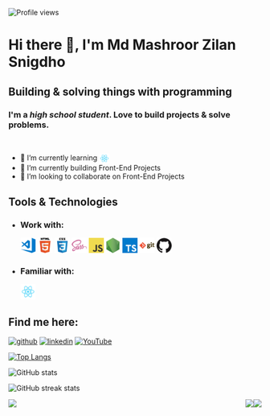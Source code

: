 ![Profile views](https://gpvc.arturio.dev/mzs21)  

# Hi there 👋, **I'm Md Mashroor Zilan Snigdho**

## Building & solving things with programming

### I'm a *high school student*. Love to build projects & solve problems.  

<br/>

- 🌱 I’m currently learning <code><img alt="ReactJS" align="center" width="20px" src="https://raw.githubusercontent.com/github/explore/80688e429a7d4ef2fca1e82350fe8e3517d3494d/topics/react/react.png" /></code>
- 🔨 I’m currently building Front-End Projects
- 👯 I’m looking to collaborate on Front-End Projects 


## Tools & Technologies
- ### Work with: 
  <code><img alt="Visual Studio Code" width= "30px" src="https://raw.githubusercontent.com/github/explore/80688e429a7d4ef2fca1e82350fe8e3517d3494d/topics/visual-studio-code/visual-studio-code.png" /></code>
  <code><img alt="HTML5" width="30px" src="https://raw.githubusercontent.com/github/explore/80688e429a7d4ef2fca1e82350fe8e3517d3494d/topics/html/html.png" /></code>
  <code><img  alt="CSS3" width="30px" src="https://raw.githubusercontent.com/github/explore/80688e429a7d4ef2fca1e82350fe8e3517d3494d/topics/css/css.png" /></code>
  <code><img  alt="Sass" width="30px" src="https://raw.githubusercontent.com/github/explore/80688e429a7d4ef2fca1e82350fe8e3517d3494d/topics/sass/sass.png" /></code>
  <code><img  alt="JavaScript" width="30px" src="https://raw.githubusercontent.com/github/explore/80688e429a7d4ef2fca1e82350fe8e3517d3494d/topics/javascript/javascript.png" /></code>
  <code><img  alt="Node.js" width="30px" src="https://raw.githubusercontent.com/github/explore/80688e429a7d4ef2fca1e82350fe8e3517d3494d/topics/nodejs/nodejs.png" /></code>
  <code><img  alt="TypeScript" width="30px" src="https://raw.githubusercontent.com/github/explore/80688e429a7d4ef2fca1e82350fe8e3517d3494d/topics/typescript/typescript.png" /></code>
  <code><img  alt="Git" width="30px" src="https://raw.githubusercontent.com/github/explore/80688e429a7d4ef2fca1e82350fe8e3517d3494d/topics/git/git.png" /></code>
  <code><img  alt="GitHub" width="30px" src="https://raw.githubusercontent.com/github/explore/78df643247d429f6cc873026c0622819ad797942/topics/github/github.png" /></code>
- ### Familiar with: 
  <code><img alt="ReactJS" width="30px" src="https://raw.githubusercontent.com/github/explore/80688e429a7d4ef2fca1e82350fe8e3517d3494d/topics/react/react.png" /></code>
  

## Find me here:
<a href="https://github.com/mzs21"><img src='https://cdn.jsdelivr.net/npm/simple-icons@3.13.0/icons/github.svg' alt='github' height='40' width= "30px"></a>
<a href="https://www.linkedin.com/in/mdmzs"><img src='https://cdn.jsdelivr.net/npm/simple-icons@3.13.0/icons/linkedin.svg' alt='linkedin' height='40' width= "30px"></a>
<a href="https://www.youtube.com/channel/UCeqgosa0xxJ319iUVWCDKQQ"><img src='https://cdn.jsdelivr.net/npm/simple-icons@3.13.0/icons/youtube.svg' alt='YouTube' height='40' width= "40px"></a>  


[![Top Langs](https://github-readme-stats.vercel.app/api/top-langs/?username=mzs21)](https://github.com/anuraghazra/github-readme-stats)

![GitHub stats](https://github-readme-stats.vercel.app/api?username=mzs21&show_icons=true)  

![GitHub streak stats](https://github-readme-streak-stats.herokuapp.com/?user=mzs21)  


[<img src="https://github-readme-stats.vercel.app/api/top-langs/?username=mzs21" width="318" align="left" />](https://github.com/mzs21)

<img src="https://github-readme-stats.vercel.app/api?username=mzs21&show_icons=true" align="right" />

[<img src="https://github-readme-streak-stats.herokuapp.com/?user=mzs21" align="right" />](https://github.com/mzs21)


